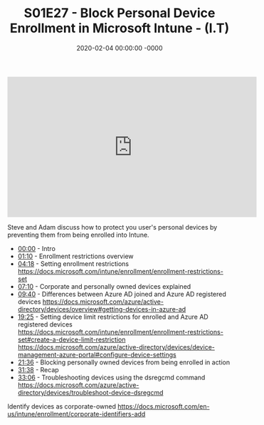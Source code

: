 ﻿---
layout: post
title: "S01E27 - Block Personal Device Enrollment in Microsoft Intune - (I.T)"
date: 2020-02-04 00:00:00 -0000
categories:
---

<iframe loading="lazy" width="560" height="315" src="https://www.youtube.com/embed/WhywVF8tqfs" title="YouTube video player" frameborder="0" allow="accelerometer; autoplay; clipboard-write; encrypted-media; gyroscope; picture-in-picture" allowfullscreen></iframe>

Steve and Adam discuss how to protect you user's personal devices by preventing them from being enrolled into Intune.

* [00:00](https://www.youtube.com/watch?v=WhywVF8tqfs&t=0s) - Intro
* [01:10](https://www.youtube.com/watch?v=WhywVF8tqfs&t=70s) - Enrollment restrictions overview
* [04:18](https://www.youtube.com/watch?v=WhywVF8tqfs&t=258s) - Setting enrollment restrictions
https://docs.microsoft.com/intune/enrollment/enrollment-restrictions-set
* [07:10](https://www.youtube.com/watch?v=WhywVF8tqfs&t=430s) - Corporate and personally owned devices explained
* [09:40](https://www.youtube.com/watch?v=WhywVF8tqfs&t=580s) - Differences between Azure AD joined and Azure AD registered devices
https://docs.microsoft.com/azure/active-directory/devices/overview#getting-devices-in-azure-ad
* [19:25](https://www.youtube.com/watch?v=WhywVF8tqfs&t=1165s) - Setting device limit restrictions for enrolled and Azure AD registered devices
https://docs.microsoft.com/intune/enrollment/enrollment-restrictions-set#create-a-device-limit-restriction
https://docs.microsoft.com/azure/active-directory/devices/device-management-azure-portal#configure-device-settings
* [21:36](https://www.youtube.com/watch?v=WhywVF8tqfs&t=1296s) - Blocking personally owned devices from being enrolled in action
* [31:38](https://www.youtube.com/watch?v=WhywVF8tqfs&t=1898s) - Recap
* [33:06](https://www.youtube.com/watch?v=WhywVF8tqfs&t=1986s) - Troubleshooting devices using the dsregcmd command
https://docs.microsoft.com/azure/active-directory/devices/troubleshoot-device-dsregcmd

Identify devices as corporate-owned
https://docs.microsoft.com/en-us/intune/enrollment/corporate-identifiers-add

